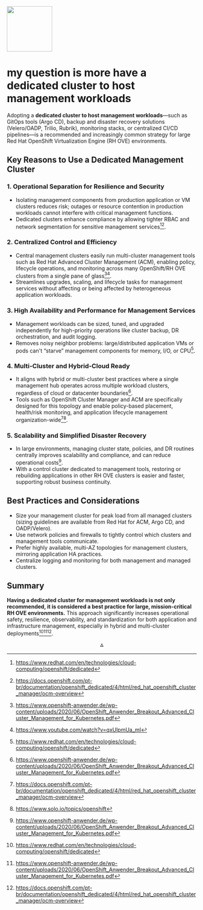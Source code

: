 <img src="https://r2cdn.perplexity.ai/pplx-full-logo-primary-dark%402x.png" class="logo" width="120"/>

# my question is more have a dedicated cluster to host management workloads

Adopting a **dedicated cluster to host management workloads**—such as GitOps tools (Argo CD), backup and disaster recovery solutions (Velero/OADP, Trilio, Rubrik), monitoring stacks, or centralized CI/CD pipelines—is a recommended and increasingly common strategy for large Red Hat OpenShift Virtualization Engine (RH OVE) environments.

## Key Reasons to Use a Dedicated Management Cluster

### 1. **Operational Separation for Resilience and Security**

- Isolating management components from production application or VM clusters reduces risk; outages or resource contention in production workloads cannot interfere with critical management functions.
- Dedicated clusters enhance compliance by allowing tighter RBAC and network segmentation for sensitive management services[^1][^2].


### 2. **Centralized Control and Efficiency**

- Central management clusters easily run multi-cluster management tools such as Red Hat Advanced Cluster Management (ACM), enabling policy, lifecycle operations, and monitoring across many OpenShift/RH OVE clusters from a single pane of glass[^3][^4].
- Streamlines upgrades, scaling, and lifecycle tasks for management services without affecting or being affected by heterogeneous application workloads.


### 3. **High Availability and Performance for Management Services**

- Management workloads can be sized, tuned, and upgraded independently for high-priority operations like cluster backup, DR orchestration, and audit logging.
- Removes noisy neighbor problems: large/distributed application VMs or pods can't “starve” management components for memory, I/O, or CPU[^1].


### 4. **Multi-Cluster and Hybrid-Cloud Ready**

- It aligns with hybrid or multi-cluster best practices where a single management hub operates across multiple workload clusters, regardless of cloud or datacenter boundaries[^3].
- Tools such as OpenShift Cluster Manager and ACM are specifically designed for this topology and enable policy-based placement, health/risk monitoring, and application lifecycle management organization-wide[^2][^5].


### 5. **Scalability and Simplified Disaster Recovery**

- In large environments, managing cluster state, policies, and DR routines centrally improves scalability and compliance, and can reduce operational costs[^3].
- With a control cluster dedicated to management tools, restoring or rebuilding applications in other RH OVE clusters is easier and faster, supporting robust business continuity.


## Best Practices and Considerations

- Size your management cluster for peak load from all managed clusters (sizing guidelines are available from Red Hat for ACM, Argo CD, and OADP/Velero).
- Use network policies and firewalls to tightly control which clusters and management tools communicate.
- Prefer highly available, multi-AZ topologies for management clusters, mirroring application HA practices.
- Centralize logging and monitoring for both management and managed clusters.


## Summary

**Having a dedicated cluster for management workloads is not only recommended, it is considered a best practice for large, mission-critical RH OVE environments.** This approach significantly increases operational safety, resilience, observability, and standardization for both application and infrastructure management, especially in hybrid and multi-cluster deployments[^1][^3][^2].

<div style="text-align: center">⁂</div>

[^1]: https://www.redhat.com/en/technologies/cloud-computing/openshift/dedicated

[^2]: https://docs.openshift.com/pt-br/documentation/openshift_dedicated/4/html/red_hat_openshift_cluster_manager/ocm-overview

[^3]: https://www.openshift-anwender.de/wp-content/uploads/2020/06/OpenShift_Anwender_Breakout_Advanced_Cluster_Management_for_Kubernetes.pdf

[^4]: https://www.youtube.com/watch?v=qxUlpmUa_mI

[^5]: https://www.solo.io/topics/openshift

[^6]: https://www.redhat.com/en/technologies/cloud-computing/openshift/virtualization

[^7]: https://console.cloud.google.com/marketplace/product/redhat-marketplace/red-hat-openshift-dedicated?hl=fr

[^8]: https://console.cloud.google.com/marketplace/product/redhat-marketplace/red-hat-openshift-dedicated?hl=en-GB

[^9]: https://www.ibm.com/docs/en/cloud-paks/cp-integration/16.1.0?topic=planning-workload-placement

[^10]: https://infohub.delltechnologies.com/p/openshift-virtualization-networking/

[^11]: https://blogs.vmware.com/wp-content/uploads/sites/105/2019/11/Best-Practices-for-Red-Hat-OpenShift-on-the-VMware-SDDC-Final01.pdf

[^12]: https://trilio.io/openshift-virtualization/

[^13]: https://docs.redhat.com/en/documentation/openshift_dedicated/4/html-single/introduction_to_openshift_dedicated/index

[^14]: https://www.reddit.com/r/openshift/comments/148za3n/ques_openshift_advanced_cluster_management_acm_vs/

[^15]: https://www.thefastmode.com/technology-solutions/39040-red-hat-launches-openshift-virtualization-engine-for-streamlined-vm-management

[^16]: https://www.redhat.com/en/blog/openshift-security-best-practices-for-kubernetes-cluster-design

[^17]: https://www.linkedin.com/posts/mohamedelemam2020_red-hat-openshift-virtualization-bridging-activity-7289567884161277954-YQE4

[^18]: https://cloud.google.com/compute/docs/containers/openshift-ha

[^19]: https://cloud.ibm.com/docs/openshift?topic=openshift-faqs

[^20]: https://www.scribd.com/document/865840699/Red-Hat-OpenShift-Virtualization

